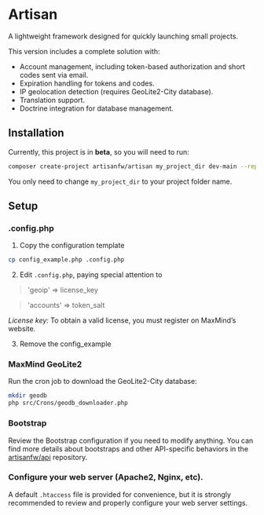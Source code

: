 # Artisan
A lightweight framework designed for quickly launching small projects.

This version includes a complete solution with:
* Account management, including token-based authorization and short codes sent via email.
* Expiration handling for tokens and codes.
* IP geolocation detection (requires GeoLite2-City database).
* Translation support.
* Doctrine integration for database management.


## Installation
Currently, this project is in **beta**, so you will need to run:
```bash
composer create-project artisanfw/artisan my_project_dir dev-main --repository='{"type": "vcs", "url": "https://github.com/artisanfw/artisan"}'
```
You only need to change `my_project_dir` to your project folder name.


## Setup
### .config.php
1. Copy the configuration template
```bash
cp config_example.php .config.php
```
2. Edit `.config.php`, paying special attention to

>'geoip' => license_key

>'accounts' => token_salt

*License key:* To obtain a valid license, you must register on MaxMind’s website.

3. Remove the config_example

### MaxMind GeoLite2
Run the cron job to download the GeoLite2-City database:
```bash
mkdir geodb
php src/Crons/geodb_downloader.php
```
### Bootstrap
Review the Bootstrap configuration if you need to modify anything.
You can find more details about bootstraps and other API-specific behaviors in the [artisanfw/api](https://github.com/artisanfw/api) repository.

### Configure your web server (Apache2, Nginx, etc).
A default `.htaccess` file is provided for convenience, but it is strongly recommended to review and properly configure your web server settings.


